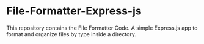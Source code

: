 # File-Formatter-Express-js
This repository contains the File Formatter Code. A simple Express.js app to format and organize files by type inside a directory.
